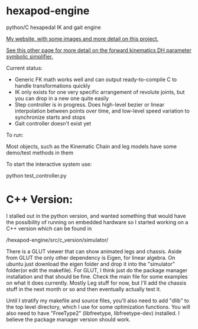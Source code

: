 hexapod-engine
==============
python/C hexapedal IK and gait engine

[My website, with some images and more detail on this project.](http://glalonde.com/software/hexapod-engine/)

[See this other page for more detail on the forward kinematics DH parameter symbolic simplifier.](http://glalonde.com/software/dh-parameter-compiler/)


Current status:

- Generic FK math works well and can output ready-to-compile C to handle transformations quickly
- IK only exists for one very specific arrangement of revolute joints, but you can drop in a new one quite easily
- Step controller is in progress. Does high-level bezier or linear interpolation between points over time, and low-level speed variation to synchronize starts and stops
- Gait controller doesn't exist yet

To run:

Most objects, such as the Kinematic Chain and leg models have some demo/test methods in them

To start the interactive system use:

  python test_controller.py


C++ Version:
==============

I stalled out in the python version, and wanted something that would have the possibility of running on embedded hardware so I started working on a C++ version which can be found in

/hexapod-engine/src/c_version/simulator/

There is a GLUT viewer that can show animated legs and chassis. Aside from GLUT the only other dependency is Eigen, for linear algebra.
On ubuntu just download the eigen folder and drop it into the "simulator" folder(or edit the makefile). For GLUT, I think just do the package manager installation and that should be fine.
Check the main file for some examples on what it does currently. Mostly Leg stuff for now, but I'll add the chassis stuff in the next month or so and then eventually actually test it.

Until I stratify my makefile and source files, you'll also need to add "dlib" to the top level directory, which I use for some optimization functions.
You will also need to have "FreeType2" (libfreetype, libfreetype-dev) installed. I believe the package manager version should work.
